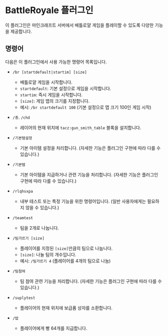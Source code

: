 # BattleRoyale 플러그인

이 플러그인은 마인크래프트 서버에서 배틀로얄 게임을 플레이할 수 있도록 다양한 기능을 제공합니다.

## 명령어

다음은 이 플러그인에서 사용 가능한 명령어 목록입니다.

*   `/br [startdefault|startim] [size]`
    *   배틀로얄 게임을 시작합니다.
    *   `startdefault`: 기본 설정으로 게임을 시작합니다.
    *   `startim`: 즉시 게임을 시작합니다.
    *   `[size]`: 게임 맵의 크기를 지정합니다.
    *   예시: `/br startdefault 100` (기본 설정으로 맵 크기 100인 게임 시작)

*   `/총`. `/chd`
    *   레이어의 현재 위치에 `tacz:gun_smith_table` 블록을 설치합니다.

*   `/기본템설정`
    *   기본 아이템 설정을 처리합니다. (자세한 기능은 플러그인 구현에 따라 다를 수 있습니다.)

*   `/기본템`
    *   기본 아이템을 지급하거나 관련 기능을 처리합니다. (자세한 기능은 플러그인 구현에 따라 다를 수 있습니다.)

*   `/rlqhsxpa`
    *   내부 테스트 또는 특정 기능을 위한 명령어입니다. (일반 사용자에게는 필요하지 않을 수 있습니다.)

*   `/teamtest`
    *   팀을 2개로 나눕니다.

*   `/팀가르기 [size]`
    *   플레이어를 지정된 `[size]`만큼의 팀으로 나눕니다.
    *   `[size]`: 나눌 팀의 개수입니다.
    *   예시: `/팀가르기 4` (플레이어를 4개의 팀으로 나눔)

*   `/팀참여`
    *   팀 참여 관련 기능을 처리합니다. (자세한 기능은 플러그인 구현에 따라 다를 수 있습니다.)

*   `/suplytest`
    *   플레이어의 현재 위치에 보급품 상자를 소환합니다.

*   `/밥`
    *   플레이어에게 빵 64개를 지급합니다.

